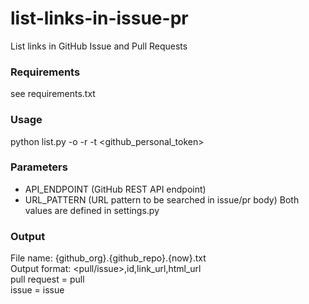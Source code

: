 # list-links-in-issue-pr
List links in GitHub Issue and Pull Requests

### Requirements
see requirements.txt

### Usage
python list.py -o <organization> -r <repo> -t <github_personal_token>

### Parameters
- API_ENDPOINT (GitHub REST API endpoint)
- URL_PATTERN (URL pattern to be searched in issue/pr body)
Both values are defined in settings.py

### Output
File name: {github_org}.{github_repo}.{now}.txt <br>
Output format: <pull/issue>,id,link_url,html_url <br>
pull request = pull <br>
issue = issue <br>